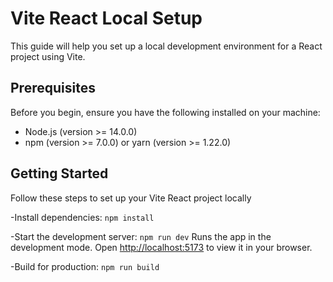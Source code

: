 # Vite React Local Setup

This guide will help you set up a local development environment for a React project using Vite.

## Prerequisites

Before you begin, ensure you have the following installed on your machine:

- Node.js (version >= 14.0.0)
- npm (version >= 7.0.0) or yarn (version >= 1.22.0)

## Getting Started

Follow these steps to set up your Vite React project locally

-Install dependencies:
 `npm install`

-Start the development server:
 `npm run dev`
 Runs the app in the development mode.
 Open [http://localhost:5173](http://localhost:5173/) to view it in your browser.
 

-Build for production:
 `npm run build` 